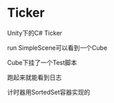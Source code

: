 # Ticker
Unity下的C# Ticker

run SimpleScene可以看到一个Cube

Cube下挂了一个Test脚本

跑起来就能看到日志

计时器用SortedSet容器实现的
